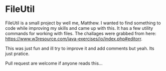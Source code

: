 # FileUtil
FileUtil is a small project by well me, Matthew.
I wanted to find something to code while improving my skills and came up with this.
It has a few utility commands for working with files.
The challages were grabbed from here: https://www.w3resource.com/java-exercises/io/index.php#editorr.

This was just fun and ill try to improve it and add comments but yeah. Its just pratice. 

Pull request are welcome if anyone reads this...

